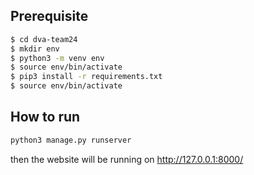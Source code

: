
## Prerequisite
```bash
$ cd dva-team24
$ mkdir env
$ python3 -m venv env
$ source env/bin/activate
$ pip3 install -r requirements.txt
$ source env/bin/activate
```

## How to run
```bash
python3 manage.py runserver
```
then the website will be running on http://127.0.0.1:8000/
